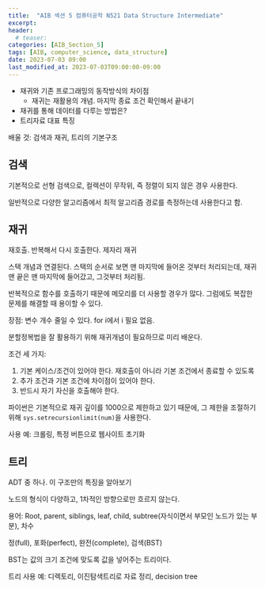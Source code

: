 ```yaml
---
title:  "AIB 섹션 5 컴퓨터공학 N521 Data Structure Intermediate"
excerpt:
header:
  # teaser:
categories: [AIB_Section_5]
tags: [AIB, computer_science, data_structure]
date: 2023-07-03 09:00
last_modified_at: 2023-07-03T09:00:00-09:00
---
```


- 재귀와 기존 프로그래밍의 동작방식의 차이점
  - 재귀는 재활용의 개념. 마지막 종료 조건 확인해서 끝내기
- 재귀를 통해 데이터를 다루는 방법은?
- 트리자료 대표 특징

배울 것: 검색과 재귀, 트리의 기본구조

## 검색
기본적으로 선형 검색으로, 컬렉션이 무작위, 즉 정렬이 되지 않은 경우 사용한다.

일반적으로 다양한 알고리즘에서 최적 알고리즘 경로를 측정하는데 사용한다고 함.

## 재귀
재호출. 반복해서 다시 호출한다. 제자리 재귀

스택 개념과 연결된다. 스택의 순서로 보면 맨 마지막에 들어온 것부터 처리되는데, 재귀 맨 끝은 맨 마지막에 들어갔고, 그것부터 처리됨.

반복적으로 함수를 호출하기 때문에 메모리를 더 사용할 경우가 많다. 그럼에도 복잡한 문제를 해결할 때 용이할 수 있다.

장점: 변수 개수 줄일 수 있다. for i에서 i 필요 없음.

분할정복법을 잘 활용하기 위해 재귀개념이 필요하므로 미리 배운다.

조건 세 가지:
1. 기본 케이스/조건이 있어야 한다. 재호출이 아니라 기본 조건에서 종료할 수 있도록
2. 추가 조건과 기본 조건에 차이점이 있어야 한다.
3. 반드시 자기 자신을 호출해야 한다.

파이썬은 기본적으로 재귀 깊이를 1000으로 제한하고 있기 때문에, 그 제한을 조절하기 위해 `sys.setrecursionlimit(num)`을 사용한다.

사용 예: 크롤링, 특정 버튼으로 웹사이트 초기화

## 트리
ADT 중 하나. 이 구조만의 특징을 알아보기

노드의 형식이 다양하고, 1차적인 방향으로만 흐르지 않는다.

용어: Root, parent, siblings, leaf, child, subtree(자식이면서 부모인 노드가 있는 부분), 차수

정(full), 포화(perfect), 완전(complete), 검색(BST)

BST는 값의 크기 조건에 맞도록 값을 넣어주는 트리이다.

트리 사용 예: 디렉토리, 이진탐색트리로 자료 정리, decision tree